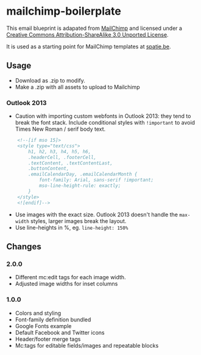 # mailchimp-boilerplate

This email blueprint is adapated from [MailChimp](https://github.com/mailchimp/email-blueprints) and licensed under a [Creative Commons Attribution-ShareAlike 3.0 Unported License](http://creativecommons.org/licenses/by-sa/3.0/).

It is used as a starting point for MailChimp templates at [spatie.be](https://spatie.be).

## Usage

- Download as .zip to modify.
- Make a .zip with all assets to upload to Mailchimp

### Outlook 2013

- Caution with importing custom webfonts in Outlook 2013: they tend to break the font stack. Include conditional styles with `!important` to avoid Times New Roman / serif body text.

```html
    <!--[if mso 15]>
    <style type="text/css">
        h1, h2, h3, h4, h5, h6,
        .headerCell, .footerCell,
        .textContent, .textContentLast,
        .buttonContent,
        .emailCalendarDay, .emailCalendarMonth {
            font-family: Arial, sans-serif !important;
            mso-line-height-rule: exactly;
        }
    </style>
    <![endif]-->
```

- Use images with the exact size. Outlook 2013 doesn't handle the `max-width` styles, larger images break the layout.
- Use line-heights in %, eg. `line-height: 150%`


## Changes

### 2.0.0

- Different mc:edit tags for each image width.
- Adjusted image widths for inset columns

### 1.0.0

- Colors and styling
- Font-family definition bundled
- Google Fonts example
- Default Facebook and Twitter icons
- Header/footer merge tags
- Mc:tags for editable fields/images and repeatable blocks
